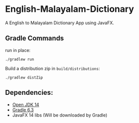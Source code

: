 # English-Malayalam-Dictionary

A English to Malayalam Dictionary App using JavaFX.

## Gradle Commands
run in place:

    ./gradlew run 

Build a distribution zip in `build/distributions`:

    ./gradlew distZip


## Dependencies:
  * [Open JDK 14](https://adoptopenjdk.net/?variant=openjdk14&jvmVariant=hotspot)
  * [Gradle 6.3](https://gradle.org/install/)
  * JavaFX 14 libs (Will be downloaded by Gradle)
